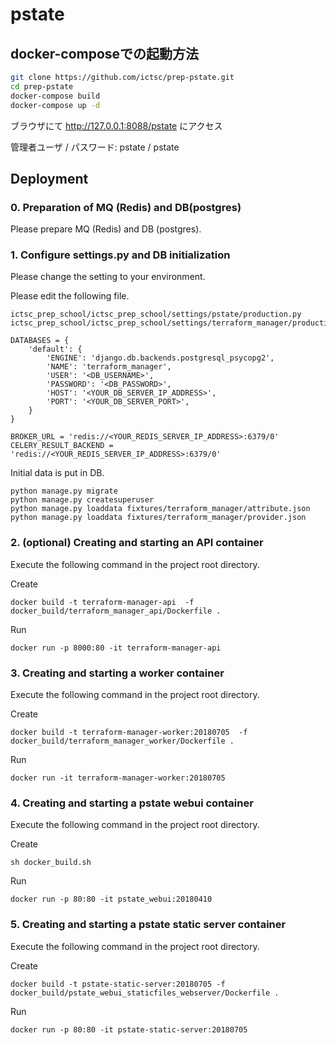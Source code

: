 # pstate
## docker-composeでの起動方法
```bash
git clone https://github.com/ictsc/prep-pstate.git
cd prep-pstate
docker-compose build
docker-compose up -d
```

ブラウザにて http://127.0.0.1:8088/pstate にアクセス

管理者ユーザ / パスワード: pstate / pstate


## Deployment
### 0. Preparation of MQ (Redis) and DB(postgres)
Please prepare MQ (Redis) and DB (postgres).

### 1. Configure settings.py and DB initialization
Please change the setting to your environment.

Please edit the following file.
```
ictsc_prep_school/ictsc_prep_school/settings/pstate/production.py
ictsc_prep_school/ictsc_prep_school/settings/terraform_manager/production.py
```

```
DATABASES = {
    'default': {
        'ENGINE': 'django.db.backends.postgresql_psycopg2',
        'NAME': 'terraform_manager',
        'USER': '<DB_USERNAME>',
        'PASSWORD': '<DB_PASSWORD>',
        'HOST': '<YOUR_DB_SERVER_IP_ADDRESS>',
        'PORT': '<YOUR_DB_SERVER_PORT>',
    }
}

BROKER_URL = 'redis://<YOUR_REDIS_SERVER_IP_ADDRESS>:6379/0'
CELERY_RESULT_BACKEND = 'redis://<YOUR_REDIS_SERVER_IP_ADDRESS>:6379/0'
```


Initial data is put in DB.
```
python manage.py migrate
python manage.py createsuperuser
python manage.py loaddata fixtures/terraform_manager/attribute.json
python manage.py loaddata fixtures/terraform_manager/provider.json
```

### 2. (optional) Creating and starting an API container
Execute the following command in the project root directory.

Create
```
docker build -t terraform-manager-api  -f docker_build/terraform_manager_api/Dockerfile .
```

Run
```
docker run -p 8000:80 -it terraform-manager-api
```

### 3. Creating and starting a worker container
Execute the following command in the project root directory.

Create
```
docker build -t terraform-manager-worker:20180705  -f docker_build/terraform_manager_worker/Dockerfile .
```

Run
```
docker run -it terraform-manager-worker:20180705
```

### 4. Creating and starting a pstate webui container
Execute the following command in the project root directory.

Create
```
sh docker_build.sh
```

Run
```
docker run -p 80:80 -it pstate_webui:20180410
```

### 5. Creating and starting a pstate static server container
Execute the following command in the project root directory.

Create
```
docker build -t pstate-static-server:20180705 -f docker_build/pstate_webui_staticfiles_webserver/Dockerfile .
```

Run
```
docker run -p 80:80 -it pstate-static-server:20180705
```

